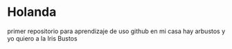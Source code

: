 # Holanda
primer repositorio para aprendizaje de uso github
en mi casa hay arbustos y yo quiero a la Iris Bustos
